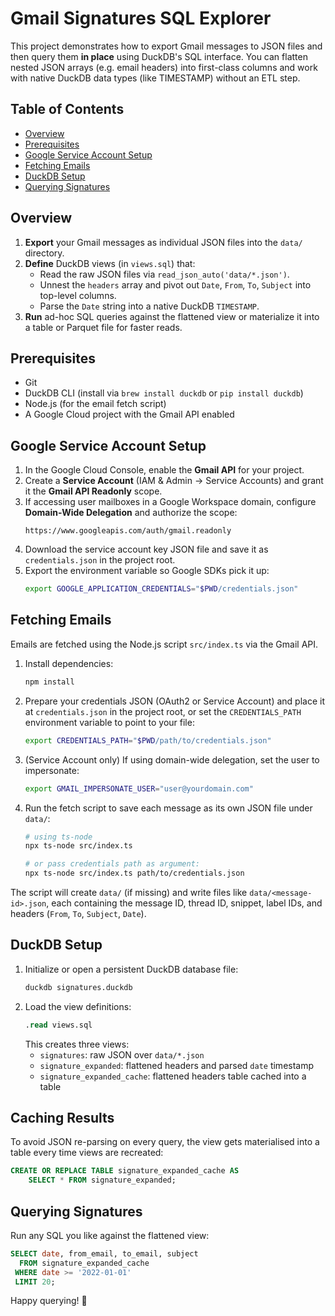 # Gmail Signatures SQL Explorer

This project demonstrates how to export Gmail messages to JSON files and then query them **in place** using DuckDB's SQL interface. You can flatten nested JSON arrays (e.g. email headers) into first-class columns and work with native DuckDB data types (like TIMESTAMP) without an ETL step.

## Table of Contents
- [Overview](#overview)
- [Prerequisites](#prerequisites)
- [Google Service Account Setup](#google-service-account-setup)
- [Fetching Emails](#fetching-emails)
- [DuckDB Setup](#duckdb-setup)
- [Querying Signatures](#querying-signatures)

## Overview
1. **Export** your Gmail messages as individual JSON files into the `data/` directory.
2. **Define** DuckDB views (in `views.sql`) that:
   - Read the raw JSON files via `read_json_auto('data/*.json')`.
   - Unnest the `headers` array and pivot out `Date`, `From`, `To`, `Subject` into top-level columns.
   - Parse the `Date` string into a native DuckDB `TIMESTAMP`.
3. **Run** ad-hoc SQL queries against the flattened view or materialize it into a table or Parquet file for faster reads.

## Prerequisites
- Git
- DuckDB CLI (install via `brew install duckdb` or `pip install duckdb`)
- Node.js (for the email fetch script)
- A Google Cloud project with the Gmail API enabled

## Google Service Account Setup
1. In the Google Cloud Console, enable the **Gmail API** for your project.
2. Create a **Service Account** (IAM & Admin → Service Accounts) and grant it the **Gmail API Readonly** scope.
3. If accessing user mailboxes in a Google Workspace domain, configure **Domain-Wide Delegation** and authorize the scope:
   ```
   https://www.googleapis.com/auth/gmail.readonly
   ```
4. Download the service account key JSON file and save it as `credentials.json` in the project root.
5. Export the environment variable so Google SDKs pick it up:
   ```bash
   export GOOGLE_APPLICATION_CREDENTIALS="$PWD/credentials.json"
   ```

## Fetching Emails
Emails are fetched using the Node.js script `src/index.ts` via the Gmail API.

1. Install dependencies:
   ```bash
   npm install
   ```

2. Prepare your credentials JSON (OAuth2 or Service Account) and place it at `credentials.json` in the project root,
   or set the `CREDENTIALS_PATH` environment variable to point to your file:
   ```bash
   export CREDENTIALS_PATH="$PWD/path/to/credentials.json"
   ```

3. (Service Account only) If using domain-wide delegation, set the user to impersonate:
   ```bash
   export GMAIL_IMPERSONATE_USER="user@yourdomain.com"
   ```

4. Run the fetch script to save each message as its own JSON file under `data/`:
   ```bash
   # using ts-node
   npx ts-node src/index.ts

   # or pass credentials path as argument:
   npx ts-node src/index.ts path/to/credentials.json
   ```

The script will create `data/` (if missing) and write files like `data/<message-id>.json`, each containing
the message ID, thread ID, snippet, label IDs, and headers (`From`, `To`, `Subject`, `Date`).

## DuckDB Setup
1. Initialize or open a persistent DuckDB database file:
   ```bash
   duckdb signatures.duckdb
   ```
2. Load the view definitions:
   ```sql
   .read views.sql
   ```
   This creates three views:
   - `signatures`: raw JSON over `data/*.json`
   - `signature_expanded`: flattened headers and parsed `date` timestamp
   - `signature_expanded_cache`: flattened headers table cached into a table

## Caching Results
To avoid JSON re-parsing on every query, the view gets materialised into a table every time views are recreated:
```sql
CREATE OR REPLACE TABLE signature_expanded_cache AS
    SELECT * FROM signature_expanded;
```

## Querying Signatures
Run any SQL you like against the flattened view:
```sql
SELECT date, from_email, to_email, subject
  FROM signature_expanded_cache
 WHERE date >= '2022-01-01'
 LIMIT 20;
```

Happy querying! 🚀